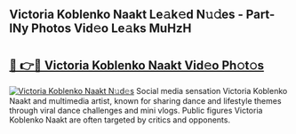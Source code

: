 ## Victoria Koblenko Naakt Le𝚊k𝚎d N𝚞𝚍es - Part-lNy Photos Vid𝚎o Le𝚊ks MuHzH

# <h2><a href="http://fb9zk9.evod.top/?m=Victoria+Koblenko+Naakt">🔗 👉🔴 Victoria Koblenko Naakt Vid𝚎o Ph𝚘t𝚘s</a></h2>

[![Victoria Koblenko Naakt N𝚞d𝚎s](https://i.imgur.com/8V9OHl7.gif)](http://fb9zk9.evod.top/?m=Victoria+Koblenko+Naakt)
Social media sensation Victoria Koblenko Naakt and multimedia artist, known for sharing dance and lifestyle themes through viral dance challenges and mini vlogs. Public figures Victoria Koblenko Naakt are often targeted by critics and opponents. 
